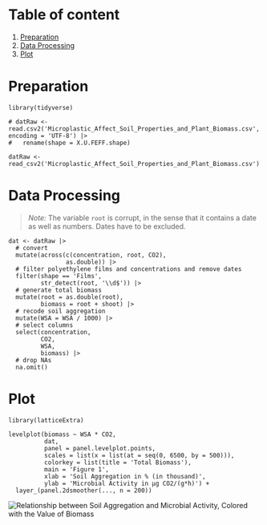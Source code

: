 # Table of content

1.  [Preparation](#preparation)
2.  [Data Processing](#data-processing)
3.  [Plot](#plot)

# Preparation

    library(tidyverse)

    # datRaw <- read.csv2('Microplastic_Affect_Soil_Properties_and_Plant_Biomass.csv', encoding = 'UTF-8') |>
    #   rename(shape = X.U.FEFF.shape)

    datRaw <- read_csv2('Microplastic_Affect_Soil_Properties_and_Plant_Biomass.csv')

# Data Processing

> *Note:* The variable `root` is corrupt, in the sense that it contains
> a date as well as numbers. Dates have to be excluded.

    dat <- datRaw |>
      # convert
      mutate(across(c(concentration, root, CO2),
                    as.double)) |>
      # filter polyethylene films and concentrations and remove dates
      filter(shape == 'Films',
             str_detect(root, '\\d$')) |>
      # generate total biomass
      mutate(root = as.double(root),
             biomass = root + shoot) |>
      # recode soil aggregation
      mutate(WSA = WSA / 1000) |>
      # select columns
      select(concentration,
             CO2,
             WSA,
             biomass) |>
      # drop NAs
      na.omit()

# Plot

    library(latticeExtra)

    levelplot(biomass ~ WSA * CO2,
              dat,
              panel = panel.levelplot.points,
              scales = list(x = list(at = seq(0, 6500, by = 500))),
              colorkey = list(title = 'Total Biomass'),
              main = 'Figure 1',
              xlab = 'Soil Aggregation in % (in thousand)',
              ylab = 'Microbial Activity in μg CO2/(g*h)') +
      layer_(panel.2dsmoother(..., n = 200))

![Relationship between Soil Aggregation and Microbial Activity, Colored
with the Value of
Biomass](sonji-uni_files/figure-markdown_strict/fig-1-1.png)
